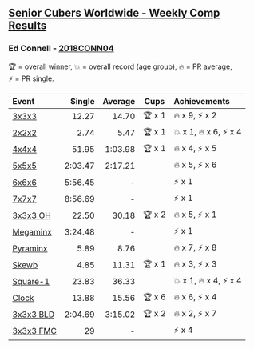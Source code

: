 <style>table {white-space: nowrap;}</style>

## [Senior Cubers Worldwide - Weekly Comp Results](/scw-comp/results/)
### Ed Connell - [2018CONN04](https://www.worldcubeassociation.org/persons/2018CONN04)

<span style="white-space: nowrap;">🏆 = overall winner</span>, <span style="white-space: nowrap;">💥 = overall record (age group)</span>, <span style="white-space: nowrap;">🔥 = PR average</span>, <span style="white-space: nowrap;">⚡ = PR single</span>.

| Event | Single | Average | Cups | Achievements|
| :-- | --: | --: | :--: | :-- |
| [3x3x3](333.md) | 12.27 | 14.70 | 🏆 x 1 | 🔥 x 9, ⚡ x 2 |
| [2x2x2](222.md) | 2.74 | 5.47 | 🏆 x 1 | 💥 x 1, 🔥 x 6, ⚡ x 4 |
| [4x4x4](444.md) | 51.95 | 1:03.98 | 🏆 x 1 | 🔥 x 4, ⚡ x 5 |
| [5x5x5](555.md) | 2:03.47 | 2:17.21 |  | 🔥 x 5, ⚡ x 6 |
| [6x6x6](666.md) | 5:56.45 | - |  | ⚡ x 1 |
| [7x7x7](777.md) | 8:56.69 | - |  | ⚡ x 1 |
| [3x3x3 OH](333oh.md) | 22.50 | 30.18 | 🏆 x 2 | 🔥 x 5, ⚡ x 1 |
| [Megaminx](minx.md) | 3:24.48 | - |  | ⚡ x 1 |
| [Pyraminx](pyram.md) | 5.89 | 8.76 |  | 🔥 x 7, ⚡ x 8 |
| [Skewb](skewb.md) | 4.85 | 11.31 | 🏆 x 1 | 🔥 x 3, ⚡ x 3 |
| [Square-1](sq1.md) | 23.83 | 36.33 |  | 💥 x 1, 🔥 x 4, ⚡ x 4 |
| [Clock](clock.md) | 13.88 | 15.56 | 🏆 x 6 | 🔥 x 6, ⚡ x 4 |
| [3x3x3 BLD](333bf.md) | 2:04.69 | 3:15.02 | 🏆 x 2 | 🔥 x 2, ⚡ x 7 |
| [3x3x3 FMC](333fm.md) | 29 | - |  | ⚡ x 4 |

<!-- Global site tag (gtag.js) - Google Analytics -->
<script async src="https://www.googletagmanager.com/gtag/js?id=UA-86348435-3"></script>
<script>window.dataLayer = window.dataLayer || []; function gtag() {dataLayer.push(arguments);} gtag('js', new Date()); gtag('config', 'UA-86348435-3');</script>
